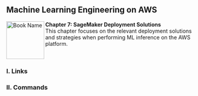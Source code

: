 ## Machine Learning Engineering on AWS

<a href="https://www.packtpub.com/product/machine-learning-engineering-on-aws/9781803247595"><img src="https://static.packt-cdn.com/products/9781803247595/cover/smaller" alt="Book Name" height="100px" align="left"></a>

**Chapter 7: SageMaker Deployment Solutions** <br />
This chapter focuses on the relevant deployment solutions and strategies when performing ML inference on the AWS platform.

<br />

### I. Links

### II. Commands
